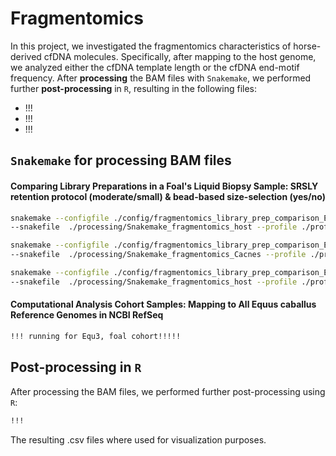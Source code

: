 # Fragmentomics
In this project, we investigated the fragmentomics characteristics of horse-derived cfDNA molecules. Specifically, after mapping to the host genome, we analyzed either the cfDNA template length or the cfDNA end-motif frequency. After **processing** the BAM files with `Snakemake`, we performed further **post-processing** in `R`, resulting in the following files:
- !!!
- !!!
- !!!

## `Snakemake` for processing BAM files 
#### Comparing Library Preparations in a Foal's Liquid Biopsy Sample: SRSLY retention protocol (moderate/small) & bead-based size-selection (yes/no)
```bash
snakemake --configfile ./config/fragmentomics_library_prep_comparison_EquCabAll.yaml \
--snakefile  ./processing/Snakemake_fragmentomics_host --profile ./profile/slurm --conda-frontend conda --use-conda

snakemake --configfile ./config/fragmentomics_library_prep_comparison_EquCabAll.yaml \
--snakefile  ./processing/Snakemake_fragmentomics_Cacnes --profile ./profile/slurm --conda-frontend conda --use-conda

snakemake --configfile ./config/fragmentomics_library_prep_comparison_EquCab3.yaml \
--snakefile  ./processing/Snakemake_fragmentomics_host --profile ./profile/slurm --conda-frontend conda --use-conda
```

#### Computational Analysis Cohort Samples: Mapping to All Equus caballus Reference Genomes in NCBI RefSeq
```bash
!!! running for Equ3, foal cohort!!!!! 
```

## Post-processing in `R`
After processing the BAM files, we performed further post-processing using `R`:
```bash
!!! 
```
The resulting .csv files where used for visualization purposes. 
